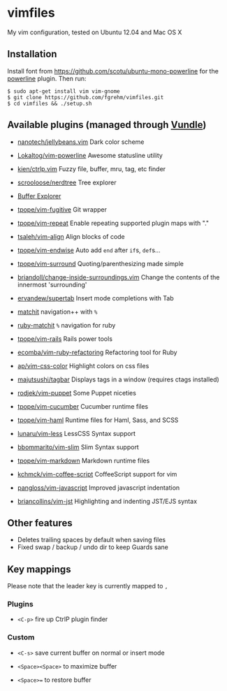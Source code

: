 # vimfiles

My vim configuration, tested on Ubuntu 12.04 and Mac OS X

## Installation

Install font from https://github.com/scotu/ubuntu-mono-powerline for the
[powerline](https://github.com/Lokaltog/vim-powerline) plugin. Then run:

    $ sudo apt-get install vim vim-gnome
    $ git clone https://github.com/fgrehm/vimfiles.git
    $ cd vimfiles && ./setup.sh


## Available plugins (managed through [Vundle](https://github.com/gmarik/vundle))

  * [nanotech/jellybeans.vim](https://github.com/nanotech/jellybeans.vim)
  Dark color scheme

  * [Lokaltog/vim-powerline](https://github.com/Lokaltog/vim-powerline)
  Awesome statusline utility

  * [kien/ctrlp.vim](https://github.com/kien/ctrlp.vim)
  Fuzzy file, buffer, mru, tag, etc finder

  * [scrooloose/nerdtree](https://github.com/scrooloose/nerdtree)
  Tree explorer

  * [Buffer Explorer](http://www.vim.org/scripts/script.php?script_id=42)

  * [tpope/vim-fugitive](https://github.com/tpope/vim-fugitive)
  Git wrapper

  * [tpope/vim-repeat](https://github.com/tpope/vim-repeat)
  Enable repeating supported plugin maps with "."

  * [tsaleh/vim-align](https://github.com/tsaleh/vim-align)
  Align blocks of code

  * [tpope/vim-endwise](https://github.com/tpope/vim-endwise)
  Auto add `end` after `if`s, `def`s...

  * [tpope/vim-surround](https://github.com/tpope/vim-surround)
  Quoting/parenthesizing made simple

  * [briandoll/change-inside-surroundings.vim](https://github.com/briandoll/change-inside-surroundings.vim)
  Change the contents of the innermost 'surrounding'

  * [ervandew/supertab](https://github.com/ervandew/supertab)
  Insert mode completions with Tab

  * [matchit](http://www.vim.org/scripts/script.php?script_id=39)
  navigation++ with `%`

  * [ruby-matchit](http://www.vim.org/scripts/script.php?script_id=290)
  `%` navigation for ruby

  * [tpope/vim-rails](https://github.com/tpope/vim-rails)
  Rails power tools

  * [ecomba/vim-ruby-refactoring](https://github.com/ecomba/vim-ruby-refactoring)
  Refactoring tool for Ruby

  * [ap/vim-css-color](https://github.com/ap/vim-css-color)
  Highlight colors on css files

  * [majutsushi/tagbar](https://github.com/majutsushi/tagbar)
  Displays tags in a window (requires ctags installed)

  * [rodjek/vim-puppet](https://github.com/rodjek/vim-puppet)
  Some Puppet niceties

  * [tpope/vim-cucumber](https://github.com/tpope/vim-cucumber)
  Cucumber runtime files

  * [tpope/vim-haml](https://github.com/tpope/vim-haml)
  Runtime files for Haml, Sass, and SCSS

  * [lunaru/vim-less](https://github.com/lunaru/vim-less)
  LessCSS Syntax support

  * [bbommarito/vim-slim](https://github.com/bbommarito/vim-slim)
  Slim Syntax support

  * [tpope/vim-markdown](https://github.com/tpope/vim-markdown)
  Markdown runtime files

  * [kchmck/vim-coffee-script](https://github.com/kchmck/vim-coffee-script)
  CoffeeScript support for vim

  * [pangloss/vim-javascript](https://github.com/pangloss/vim-javascript)
  Improved javascript indentation

  * [briancollins/vim-jst](https://github.com/briancollins/vim-jst)
  Highlighting and indenting JST/EJS syntax


## Other features

* Deletes trailing spaces by default when saving files
* Fixed swap / backup / undo dir to keep Guards sane


## Key mappings

Please note that the leader key is currently mapped to `,`

### Plugins

* `<C-p>` fire up CtrlP plugin finder

### Custom

* `<C-s>` save current buffer on normal or insert mode

* `<Space><Space>` to maximize buffer
* `<Space>=` to restore buffer
